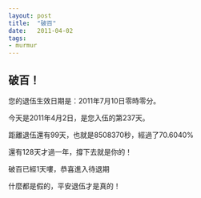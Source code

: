 ```yaml
---
layout: post
title:  "破百"
date:   2011-04-02
tags:
- murmur
---
```


## 破百！

您的退伍生效日期是：2011年7月10日零時零分。

今天是2011年4月2日，是您入伍的第237天。

距離退伍還有99天，也就是8508370秒，經過了70.6040%

還有128天才過一年，撐下去就是你的！

破百已經1天嘍，恭喜進入待退期

什麼都是假的，平安退伍才是真的！